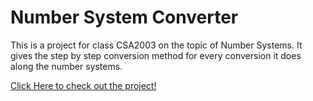 # Number System Converter

This is a project for class CSA2003 on the topic of Number Systems. It gives the step by step conversion method for every conversion it does along the number systems.


[Click Here to check out the project!](https://majestic-dodol-20bbd3.netlify.app/)
